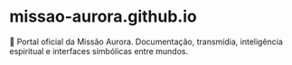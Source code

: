 # missao-aurora.github.io
🌌 Portal oficial da Missão Aurora. Documentação, transmídia, inteligência espiritual e interfaces simbólicas entre mundos.

